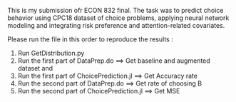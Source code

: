 This is my submission ofr ECON 832 final. The task was to predict choice behavior using CPC18 dataset of choice problems, applying neural network modeling
and integrating risk preference and attention-related covariates.

Please run the file in this order to reproduce the results :

1. Run GetDistribution.py
2. Run the first part of DataPrep.do ==> Get baseline and augmented dataset and
3. Run the first part of ChoicePrediction.jl ==> Get Accuracy rate
4. Run the second part of DataPrep.do ==> Get rate of choosing B
5.  Run the second part of ChoicePrediction.jl ==> Get MSE 
